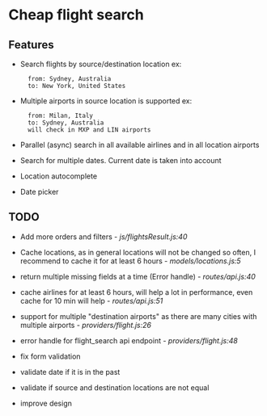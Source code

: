 # Cheap flight search

## Features
* Search flights by source/destination location
  ex:

        from: Sydney, Australia
        to: New York, United States

* Multiple airports in source location is supported
  ex:

        from: Milan, Italy
        to: Sydney, Australia
        will check in MXP and LIN airports

* Parallel (async) search in all available airlines and in all location airports
* Search for multiple dates. Current date is taken into account
* Location autocomplete
* Date picker

## TODO

* Add more orders and filters - _js/flightsResult.js:40_
* Cache locations, as in general locations will not be changed so often, I recommend to cache it for at least 6 hours - _models/locations.js:5_
* return multiple missing fields at a time (Error handle) - _routes/api.js:40_
* cache airlines for at least 6 hours, will help a lot in performance, even cache for 10 min will help - _routes/api.js:51_
* support for multiple "destination airports" as there are many cities with multiple airports - _providers/flight.js:26_
* error handle for flight_search api endpoint - _providers/flight.js:48_

* fix form validation
* validate date if it is in the past
* validate if source and destination locations are not equal
* improve design

